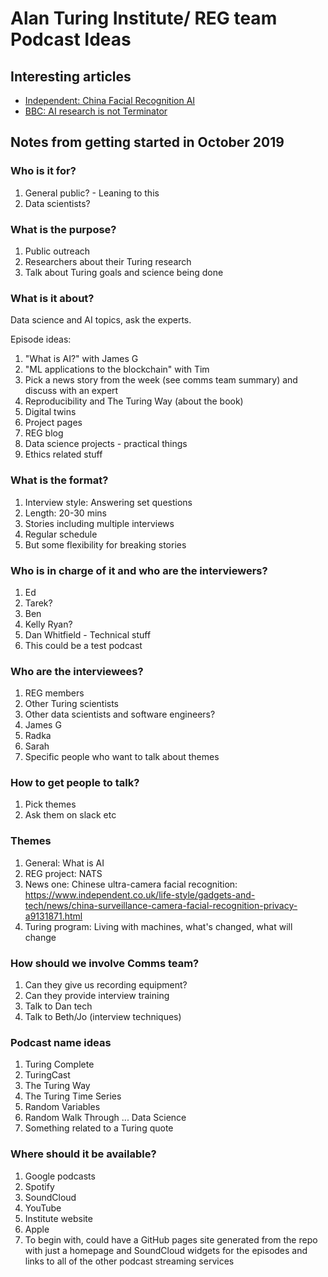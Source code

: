 Alan Turing Institute/ REG team Podcast Ideas
=====

Interesting articles
-------

- [Independent: China Facial Recognition AI](https://www.independent.co.uk/life-style/gadgets-and-tech/news/china-surveillance-camera-facial-recognition-privacy-a9131871.html)
- [BBC: AI research is not Terminator](https://www.bbc.co.uk/news/technology-50166357)

Notes from getting started in October 2019
--------

### Who is it for?
1. General public? - Leaning to this
2. Data scientists?

### What is the purpose?
1. Public outreach
2. Researchers about their Turing research
3. Talk about Turing goals and science being done

### What is it about?

Data science and AI topics, ask the experts.

Episode ideas:
1. "What is AI?" with James G
2. "ML applications to the blockchain" with Tim
3. Pick a news story from the week (see comms team summary) and discuss with an expert
4. Reproducibility and The Turing Way (about the book)
5. Digital twins
6. Project pages
7. REG blog
8. Data science projects - practical things
9. Ethics related stuff

### What is the format?
1. Interview style: Answering set questions
2. Length: 20-30 mins
3. Stories including multiple interviews
4. Regular schedule
5. But some flexibility for breaking stories

### Who is in charge of it and who are the interviewers?
1. Ed
2. Tarek?
3. Ben
4. Kelly Ryan?
5. Dan Whitfield - Technical stuff
6. This could be a test podcast

### Who are the interviewees?
1. REG members
2. Other Turing scientists
3. Other data scientists and software engineers?
4. James G
5. Radka
6. Sarah
7. Specific people who want to talk about themes

### How to get people to talk?
1. Pick themes
2. Ask them on slack etc

### Themes
1. General: What is AI
2. REG project: NATS
3. News one: Chinese ultra-camera facial recognition: https://www.independent.co.uk/life-style/gadgets-and-tech/news/china-surveillance-camera-facial-recognition-privacy-a9131871.html
4. Turing program: Living with machines, what's changed, what will change

### How should we involve Comms team?
1. Can they give us recording equipment?
2. Can they provide interview training
3. Talk to Dan tech
4. Talk to Beth/Jo (interview techniques)

### Podcast name ideas
1. Turing Complete
2. TuringCast
3. The Turing Way
4. The Turing Time Series
5. Random Variables
6. Random Walk Through ... Data Science
7. Something related to a Turing quote

### Where should it be available?
1. Google podcasts
2. Spotify
3. SoundCloud
4. YouTube
5. Institute website
6. Apple
7. To begin with, could have a GitHub pages site generated from the repo with just a homepage and SoundCloud widgets for the episodes and links to all of the other podcast streaming services
